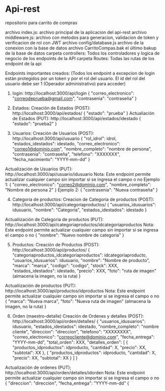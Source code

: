 # Api-rest
repositorio para carrito de compras

archivo index.js: archivo principal de la aplicacion del api-rest
archivo middleware.js: archivo con metodos para generacion, validacion de token y verificacion de rol con JWT
archivo config/database.js archivo de la conexion con la base de datos
archivo CarritoCompas.bak el último bakup de la base de datos
carpeta controllers: Todos los controladores y logica de negocio de los endpoints de la API
carpeta Routes: Todas las rutas de los endpoint de la api


Endpoints importantes creados:
(Todos los endpoint a excepcion de login están protegidos por un token y por el rol del usuario. El id del rol del usuario debe ser 1 (Operador administrativo) para acceder)
1. login: http://localhost:3000/api/login
   {
    "correo_electronico": "correodeprueba@gmail.com",
    "contrasenia": "contraseña"
   }

2. Estados:
   Creación de Estados (POST): http://localhost:3000/api/estados/
   {
    "estado": "prueba"
   }
   Actualiación de Estados (PUT): http://localhost:3000/api/estados/idestado
   {
    "estado": "prueba2"
   }

3. Usuarios:
   Creación de Usuarios (POST): http://localhost:3000/api/usuario
   {
    "rol_idrol": idrol,
    "estados_idestados": idestado,
    "correo_electronico": "correo1@dominio.com",
    "nombre_completo": "nombre de persona",
    "contrasenia": "contraseña",
    "telefono": "XXXXXXX",
    "fecha_nacimiento": "YYYY-mm-dd"
  }
  
  Actualización de Usuarios (PUT): http://localhost:3000/api/usuario/idusuario
  Nota: Este endpoint permite actualizar cualquier campo sin importar si se ingresa el campo o no
  Ejemplo 1:
  {
    "correo_electronico": "correo2@dominio.com",
    "nombre_completo": "Nombre de persona 2"
  }
  Ejemplo 2:
  {
    "contrasenia": "Nueva contraseña"
  }
  
4. Categoria de productos:
   Creacion de Categoria de productos (POST): http://localhost:3000/api/categoriaproductos/
   {
    "usuarios_idusuarios": idusuario,
    "nombre": "Categoria",
    "estados_idestados": idestado
   }

  Actualiización de Categoria de productos (PUT): http://localhost:3000/api/categoriaproductos/idcategoriaproductos
  Nota: Este endpoint permite actualizar cualquier campo sin importar si se ingresa el campo o no
  {
    "nombre": "Nuevo nombre de categoria"
  }

5. Productos:
  Creación de Productos (POST): http://localhost:3000/api/productos/
  {
    "categoriaproductos_idcategoriaproductos": idcategoriaproducto, 
    "usuarios_idusuarios": idusuario,
    "nombre": "Nombre de producto",
    "marca": "marca",
    "codigo": "codigo",
    "stock": XXX,
    "estados_idestados": idestado,
    "precio": XXX,
    "foto": "ruta de imagen" (almacena la imagen, no la ruta)
  }

  Actualiización de productos (PUT): http://localhost:3000/api/productos/idproductos
  Nota: Este endpoint permite actualizar cualquier campo sin importar si se ingresa el campo o no
  {
    "marca": "Nueva marca",
    "foto": "Nueva ruta de imagen" (almacena la imagen, no la ruta)
  }

6. Orden (maestro-detalle)
   Creación de Ordenes y detalles (POST): http://localhost:3000/api/orden/detalles/
   {
    "usuarios_idusuarios": idusuario,
    "estados_idestados": idestado,
    "nombre_completo": "nombre cliente",
    "direccion": "direccion",
    "telefono": "XXXXXXXX",
    "correo_electronico": "correocliente@dominio.com",
    "fecha_entrega": "YYYY-mm-dd",
    "total_orden": XXX,
    "detalles_orden": [
        {
            "productos_idproductos": idproducto,
            "cantidad": X,
            "precio": XX,
            "subtotal": XX
        },
        {
            "productos_idproductos": idproducto,
            "cantidad": X,
            "precio": XX,
            "subtotal": XX
        }
    ]
   }

  Actualización de ordenes (PUT); http://localhost:3000/api/orden/detalles/idorden
  Nota: Este endpoint permite actualizar cualquier campo sin importar si se ingresa el campo o no
  {
    "direccion": "direccion",
    "fecha_entrega": "YYYY-mm-dd"
  {
